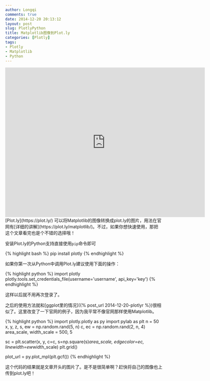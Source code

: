 ```yaml
---
author: Longqi
comments: true
date: 2014-12-20 20:13:12
layout: post
slug: PlotlyPython
title: Matplotlib图像到Plot.ly
categories: [Plotly]
tags:
- Plotly
- Matplotlib
- Python
---
```

<iframe width="640" height="480" frameborder="0" seamless="seamless" scrolling="no" src="https://plot.ly/~longqi/98.embed?width=640&height=480"></iframe>
[Plot.ly](https://plot.ly/) 可以将Matplotlib的图像转换成plot.ly的图片，用法在官网有[详细的讲解](https://plot.ly/matplotlib/)。不过，如果你想快速使用，那把这个文章看完也是个不错的选择哦！

安装Plot.ly的Python支持直接使用`pip`命令即可

{% highlight bash %}
pip install plotly
{% endhighlight %}


如果你第一次从Python中调用Plot.ly建议使用下面的操作：

{% highlight python %}
import plotly
plotly.tools.set_credentials_file(username='username', api_key='key')
{% endhighlight %}

这样以后就不用再次登录了。

之后的使用方法就和[ggplot里的情况]({% post_url 2014-12-20-plotlyr %})很相似了。这里改变了一下官网的例子，因为我平常不像官网那样使用Matplotlib。

{% highlight python %}
import plotly.plotly as py
import pylab as plt
n = 50
x, y, z, s, ew = np.random.rand(5, n)
c, ec = np.random.rand(2, n, 4)
area_scale, width_scale = 500, 5

sc = plt.scatter(x, y, c=c,
                s=np.square(s)*area_scale,
                edgecolor=ec,
                linewidth=ew*width_scale)
plt.grid()

plot_url = py.plot_mpl(plt.gcf())
{% endhighlight %}

这个代码的结果就是文章开头的图片了。是不是很简单啊？赶快将自己的图像也上传到plot.ly吧！

